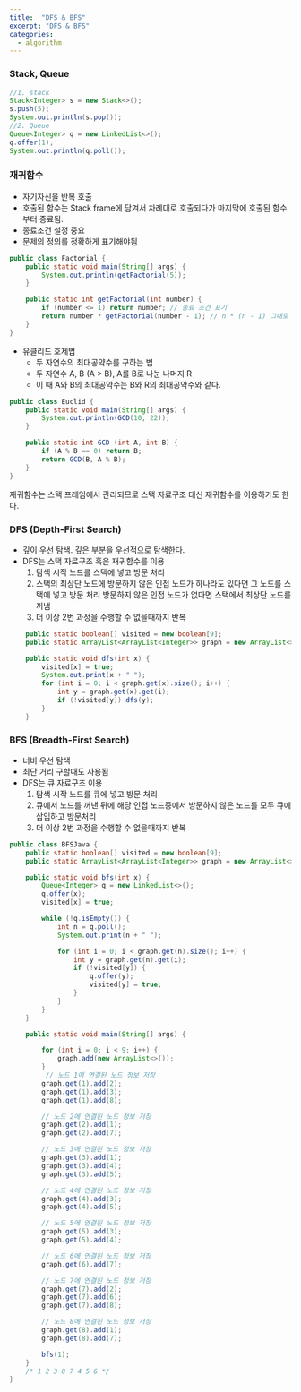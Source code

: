 ```yaml
---
title:  "DFS & BFS"
excerpt: "DFS & BFS"
categories:
  - algorithm
---
```

### Stack, Queue
```java
//1. stack
Stack<Integer> s = new Stack<>();
s.push(5);
System.out.println(s.pop());
//2. Queue
Queue<Integer> q = new LinkedList<>();
q.offer(1);
System.out.println(q.poll());
```

### 재귀함수
+ 자기자신을 반복 호출
+ 호출된 함수는 Stack frame에 담겨서 차례대로 호출되다가 마지막에 호출된 함수부터 종료됨.
+ 종료조건 설정 중요
+ 문제의 정의를 정확하게 표기해야됨
```java
public class Factorial {
    public static void main(String[] args) {
        System.out.println(getFactorial(5));
    }

    public static int getFactorial(int number) {
        if (number <= 1) return number; // 종료 조건 표기
        return number * getFactorial(number - 1); // n * (n - 1) 그대로 표기 (문제 정의)
    }
}
```
+ 유클리드 호제법
  + 두 자연수의 최대공약수를 구하는 법
  + 두 자연수 A, B (A > B), A를 B로 나눈 나머지 R
  + 이 때 A와 B의 최대공약수는 B와 R의 최대공약수와 같다.
```java
public class Euclid {
    public static void main(String[] args) {
        System.out.println(GCD(10, 22));
    }

    public static int GCD (int A, int B) {
        if (A % B == 0) return B;
        return GCD(B, A % B);
    }
}
```
재귀함수는 스택 프레임에서 관리되므로 스택 자료구조 대신 재귀함수를 이용하기도 한다.

### DFS (Depth-First Search)
+ 깊이 우선 탐색. 깊은 부분을 우선적으로 탐색한다.
+ DFS는 스택 자료구조 혹은 재귀함수를 이용
  1. 탐색 시작 노드를 스택에 넣고 방문 처리
  2. 스택의 최상단 노드에 방문하지 않은 인접 노드가 하나라도 있다면 그 노드를 스택에 넣고 방문 처리
     방문하지 않은 인접 노드가 없다면 스택에서 최상단 노드를 꺼냄
  3. 더 이상 2번 과정을 수행할 수 없을때까지 반복
```java
    public static boolean[] visited = new boolean[9];
    public static ArrayList<ArrayList<Integer>> graph = new ArrayList<>();

    public static void dfs(int x) {
        visited[x] = true;
        System.out.print(x + " ");
        for (int i = 0; i < graph.get(x).size(); i++) {
            int y = graph.get(x).get(i);
            if (!visited[y]) dfs(y);
        }
    }
```
### BFS (Breadth-First Search)
+ 너비 우선 탐색
+ 최단 거리 구할때도 사용됨
+ DFS는 큐 자료구조 이용
  1. 탐색 시작 노드를 큐에 넣고 방문 처리
  2. 큐에서 노드를 꺼낸 뒤에 해당 인접 노드중에서 방문하지 않은 노드를 모두 큐에 삽입하고 방문처리
  3. 더 이상 2번 과정을 수행할 수 없을때까지 반복 
```java
public class BFSJava {
    public static boolean[] visited = new boolean[9];
    public static ArrayList<ArrayList<Integer>> graph = new ArrayList<>();

    public static void bfs(int x) {
        Queue<Integer> q = new LinkedList<>();
        q.offer(x);
        visited[x] = true;

        while (!q.isEmpty()) {
            int n = q.poll();
            System.out.print(n + " ");

            for (int i = 0; i < graph.get(n).size(); i++) {
                int y = graph.get(n).get(i);
                if (!visited[y]) {
                    q.offer(y);
                    visited[y] = true;
                }
            }
        }
    }

    public static void main(String[] args) {

        for (int i = 0; i < 9; i++) {
            graph.add(new ArrayList<>());
        }
         // 노드 1에 연결된 노드 정보 저장
        graph.get(1).add(2);
        graph.get(1).add(3);
        graph.get(1).add(8);

        // 노드 2에 연결된 노드 정보 저장
        graph.get(2).add(1);
        graph.get(2).add(7);

        // 노드 3에 연결된 노드 정보 저장
        graph.get(3).add(1);
        graph.get(3).add(4);
        graph.get(3).add(5);

        // 노드 4에 연결된 노드 정보 저장
        graph.get(4).add(3);
        graph.get(4).add(5);

        // 노드 5에 연결된 노드 정보 저장
        graph.get(5).add(3);
        graph.get(5).add(4);

        // 노드 6에 연결된 노드 정보 저장
        graph.get(6).add(7);

        // 노드 7에 연결된 노드 정보 저장
        graph.get(7).add(2);
        graph.get(7).add(6);
        graph.get(7).add(8);

        // 노드 8에 연결된 노드 정보 저장
        graph.get(8).add(1);
        graph.get(8).add(7);

        bfs(1);
    }
    /* 1 2 3 8 7 4 5 6 */
}
```